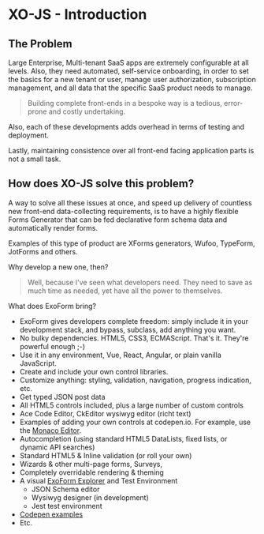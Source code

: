 # XO-JS - Introduction

## The Problem

Large Enterprise, Multi-tenant SaaS apps are extremely configurable at all levels. Also, they need automated, self-service onboarding, in order to set the basics for a new tenant or user, manage user authorization, subscription management, and all data that the specific SaaS product needs to manage.

> Building complete front-ends in a bespoke way is a tedious, error-prone and costly undertaking.

Also, each of these developments adds overhead in terms of testing and deployment.

Lastly, maintaining consistence over all front-end facing application parts is not a small task.

## How does XO-JS solve this problem?

A way to solve all these issues at once, and speed up delivery of countless new front-end data-collecting requirements, is to have a highly flexible Forms Generator that can be fed declarative form schema data and automatically render forms.

Examples of this type of product are XForms generators, Wufoo, TypeForm, JotForms and others. 

Why develop a new one, then? 

> Well, because I've seen what developers need. They need to save as much time as needed, yet have all the power to themselves.

What does ExoForm bring?

* ExoForm gives developers complete freedom: simply include it in your development stack, and bypass, subclass, add anything you want. 
* No bulky dependencies. HTML5, CSS3, ECMAScript. That's it. They're powerful enough ;-) 
* Use it in any environment, Vue, React, Angular, or plain vanilla JavaScript. 
* Create and include your own control libraries. 
* Customize anything: styling, validation, navigation, progress indication, etc. 
* Get typed JSON post data 
* All HTML5 controls included, plus a large number of custom controls
* Ace Code Editor, CkEditor wysiwyg editor (richt text) 
* Examples of adding your own controls at codepen.io. For example, use the [Monaco Editor](https://codepen.io/mvneerven/pen/NWdYybz).
* Autocompletion (using standard HTML5 DataLists, fixed lists, or dynamic API searches)
* Standard HTML5 & Inline validation (or roll your own)
* Wizards & other multi-page forms, Surveys, 
* Completely overridable rendering & theming
* A visual [ExoForm Explorer](https://www.xo-js.dev/#/explore) and Test Environment
  * JSON Schema editor 
  * Wysiwyg designer (in development) 
  * Jest test environment 
* [Codepen examples](https://codepen.io/collection/XLwaxp)
* Etc. 

